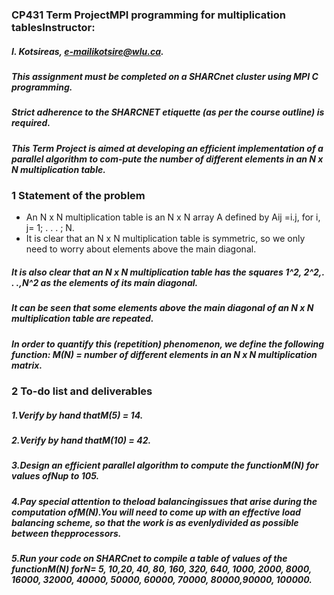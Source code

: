 ### CP431 Term ProjectMPI programming for multiplication tablesInstructor: 
##### I. Kotsireas, e-mailikotsire@wlu.ca.
##### This assignment must be completed on a SHARCnet cluster using MPI C programming.
##### Strict adherence to the SHARCNET etiquette (as per the course outline) is required.
##### This Term Project is aimed at developing an efficient implementation of a parallel algorithm to com-pute the number of different elements in an N x N multiplication table.


### 1  Statement of the problem


- An N x N multiplication table is an N x N array A defined by Aij =i.j, for i, j= 1; . . . ; N. 
- It is clear that an N x N multiplication table is symmetric, so we only need to worry about elements above the main diagonal.

##### It is also clear that an N x N multiplication table has the squares 1^2, 2^2,. . .,N^2 as the elements of its main diagonal.
##### It can be seen that some elements above the main diagonal of an N x N multiplication table are repeated.
##### In order to quantify this (repetition) phenomenon, we define the following function: M(N) = number of different elements in an N x N multiplication matrix.

### 2   To-do list and deliverables
##### 1.Verify by hand thatM(5) = 14.
##### 2.Verify by hand thatM(10) = 42.
##### 3.Design an efficient parallel algorithm to compute the functionM(N) for values ofNup to 105.
##### 4.Pay special attention to theload balancingissues that arise during the computation ofM(N).You will need to come up with an effective load balancing scheme, so that the work is as evenlydivided as possible between thepprocessors.
##### 5.Run your code on SHARCnet to compile a table of values of the functionM(N) forN= 5, 10,20, 40, 80, 160, 320, 640, 1000, 2000, 8000, 16000, 32000, 40000, 50000, 60000, 70000, 80000,90000, 100000.
